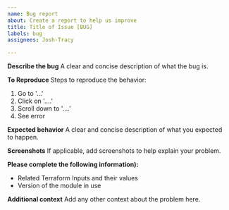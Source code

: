 ```yaml
---
name: Bug report
about: Create a report to help us improve
title: Title of Issue [BUG]
labels: bug
assignees: Josh-Tracy

---
```


**Describe the bug**
A clear and concise description of what the bug is.

**To Reproduce**
Steps to reproduce the behavior:
1. Go to '...'
2. Click on '....'
3. Scroll down to '....'
4. See error

**Expected behavior**
A clear and concise description of what you expected to happen.

**Screenshots**
If applicable, add screenshots to help explain your problem.

**Please complete the following information):**
 - Related Terraform Inputs and their values
 - Version of the module in use

**Additional context**
Add any other context about the problem here.
